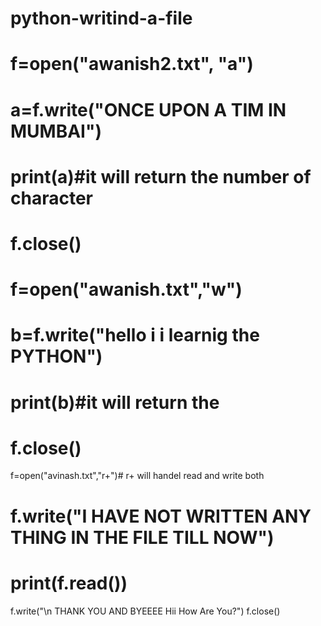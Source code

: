 # python-writind-a-file
<!-- this is the code for writing and appanding of the code -->
# f=open("awanish2.txt", "a")
# a=f.write("ONCE UPON A TIM IN MUMBAI")
# print(a)#it will return the number of character
# f.close()

# f=open("awanish.txt","w")
# b=f.write("hello i i learnig the PYTHON")
# print(b)#it will return the 
# f.close()

f=open("avinash.txt","r+")# r+ will handel read and write both
# f.write("I HAVE NOT WRITTEN ANY THING IN THE FILE TILL NOW")
# print(f.read())
f.write("\n THANK YOU AND BYEEEE Hii How Are You?")
f.close()
